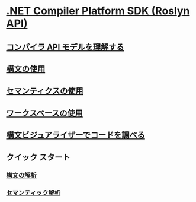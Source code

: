 # [.NET Compiler Platform SDK (Roslyn API)](index.md)
## [コンパイラ API モデルを理解する](compiler-api-model.md)
## [構文の使用](work-with-syntax.md)
## [セマンティクスの使用](work-with-semantics.md)
## [ワークスペースの使用](work-with-workspace.md)
## [構文ビジュアライザーでコードを調べる](syntax-visualizer.md)
## クイック スタート
### [構文の解析](get-started/syntax-analysis.md)
### [セマンティック解析](get-started/semantic-analysis.md)

<!-- Taken from https://github.com/dotnet/roslyn/wiki/Samples-and-Walkthroughs -->
<!--
### Get started with semantic analysis
### Get started with Syntax transformation
### Get started writing custom analyzers and code fixes

<!--
## Tutorials
<!-- Taken from https://github.com/dotnet/roslyn/wiki/Samples-and-Walkthroughs
### Build your first analyzer
### Build your first code fix
### Deploy your analyzer as a VSIX
### Deploy your analyzer as a NuGet package
-->

<!--
# Samples
-->
<!-- Taken from https://github.com/dotnet/roslyn/wiki/Samples-and-Walkthroughs -->
<!--  ### API sample unit tests
### Async packages
### Console classifier
### Convert to auto property
### Format solution
### Implement notify property changed
### Make const
-->


<!--
## How to guides
-->
<!-- Look at the samples, and determinine which 
    are "How To" vs. Samples. -->
    
